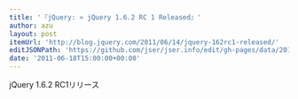 ```yaml
---
title: '『jQuery: » jQuery 1.6.2 RC 1 Released』'
author: azu
layout: post
itemUrl: 'http://blog.jquery.com/2011/06/14/jquery-162rc1-released/'
editJSONPath: 'https://github.com/jser/jser.info/edit/gh-pages/data/2011/06/index.json'
date: '2011-06-18T15:00:00+00:00'
---
```

jQuery 1.6.2 RC1リリース
